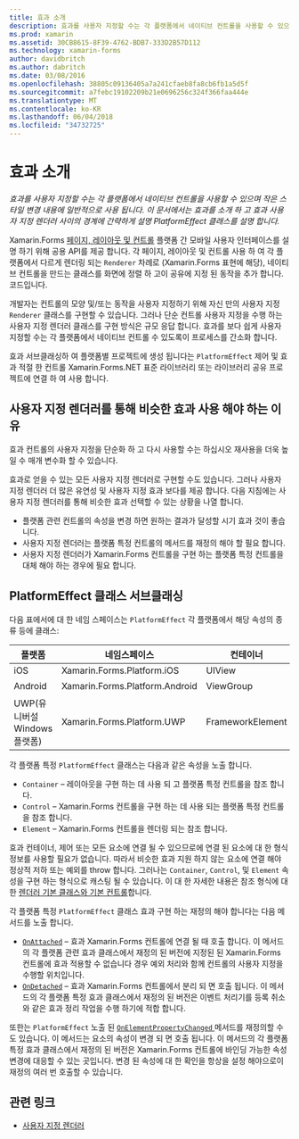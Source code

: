```yaml
---
title: 효과 소개
description: 효과를 사용자 지정할 수는 각 플랫폼에서 네이티브 컨트롤을 사용할 수 있으며 작은 스타일 변경 내용에 일반적으로 사용 됩니다. 이 문서에서는 효과를 소개 하 고 효과 사용자 지정 렌더러 사이의 경계에 간략하게 설명 PlatformEffect 클래스를 설명 합니다.
ms.prod: xamarin
ms.assetid: 30CB8615-8F39-4762-BDB7-333D2B57D112
ms.technology: xamarin-forms
author: davidbritch
ms.author: dabritch
ms.date: 03/08/2016
ms.openlocfilehash: 38805c09136405a7a241cfaeb8fa8cb6fb1a5d5f
ms.sourcegitcommit: a7febc19102209b21e0696256c324f366faa444e
ms.translationtype: MT
ms.contentlocale: ko-KR
ms.lasthandoff: 06/04/2018
ms.locfileid: "34732725"
---
```

# <a name="introduction-to-effects"></a>효과 소개

_효과를 사용자 지정할 수는 각 플랫폼에서 네이티브 컨트롤을 사용할 수 있으며 작은 스타일 변경 내용에 일반적으로 사용 됩니다. 이 문서에서는 효과를 소개 하 고 효과 사용자 지정 렌더러 사이의 경계에 간략하게 설명 PlatformEffect 클래스를 설명 합니다._

Xamarin.Forms [페이지, 레이아웃 및 컨트롤](~/xamarin-forms/user-interface/controls/index.md) 플랫폼 간 모바일 사용자 인터페이스를 설명 하기 위해 공용 API를 제공 합니다. 각 페이지, 레이아웃 및 컨트롤 사용 하 여 각 플랫폼에서 다르게 렌더링 되는 `Renderer` 차례로 (Xamarin.Forms 표현에 해당), 네이티브 컨트롤을 만드는 클래스를 화면에 정렬 하 고이 공유에 지정 된 동작을 추가 합니다. 코드입니다.

개발자는 컨트롤의 모양 및/또는 동작을 사용자 지정하기 위해 자신 만의 사용자 지정 `Renderer` 클래스를 구현할 수 있습니다. 그러나 단순 컨트롤 사용자 지정을 수행 하는 사용자 지정 렌더러 클래스를 구현 방식은 규모 응답 합니다. 효과를 보다 쉽게 사용자 지정할 수는 각 플랫폼에서 네이티브 컨트롤 수 있도록이 프로세스를 간소화 합니다.

효과 서브클래싱하 여 플랫폼별 프로젝트에 생성 됩니다는 `PlatformEffect` 제어 및 효과 적절 한 컨트롤 Xamarin.Forms.NET 표준 라이브러리 또는 라이브러리 공유 프로젝트에 연결 하 여 사용 합니다.

## <a name="why-use-an-effect-over-a-custom-renderer"></a>사용자 지정 렌더러를 통해 비슷한 효과 사용 해야 하는 이유

효과 컨트롤의 사용자 지정을 단순화 하 고 다시 사용할 수는 하십시오 재사용을 더욱 높일 수 매개 변수화 할 수 있습니다.

효과로 얻을 수 있는 모든 사용자 지정 렌더러로 구현할 수도 있습니다. 그러나 사용자 지정 렌더러 더 많은 유연성 및 사용자 지정 효과 보다를 제공 합니다. 다음 지침에는 사용자 지정 렌더러를 통해 비슷한 효과 선택할 수 있는 상황을 나열 합니다.

- 플랫폼 관련 컨트롤의 속성을 변경 하면 원하는 결과가 달성할 시기 효과 것이 좋습니다.
- 사용자 지정 렌더러는 플랫폼 특정 컨트롤의 메서드를 재정의 해야 할 필요 합니다.
- 사용자 지정 렌더러가 Xamarin.Forms 컨트롤을 구현 하는 플랫폼 특정 컨트롤을 대체 해야 하는 경우에 필요 합니다.

## <a name="subclassing-the-platformeffect-class"></a>PlatformEffect 클래스 서브클래싱

다음 표에서에 대 한 네임 스페이스는 `PlatformEffect` 각 플랫폼에서 해당 속성의 종류 등에 클래스:

|플랫폼|네임스페이스|컨테이너|Control|
|--- |--- |--- |--- |
|iOS|Xamarin.Forms.Platform.iOS|UIView|UIView|
|Android|Xamarin.Forms.Platform.Android|ViewGroup|보기|
|UWP(유니버설 Windows 플랫폼)|Xamarin.Forms.Platform.UWP|FrameworkElement|FrameworkElement|

각 플랫폼 특정 `PlatformEffect` 클래스는 다음과 같은 속성을 노출 합니다.

- `Container` – 레이아웃을 구현 하는 데 사용 되 고 플랫폼 특정 컨트롤을 참조 합니다.
- `Control` – Xamarin.Forms 컨트롤을 구현 하는 데 사용 되는 플랫폼 특정 컨트롤을 참조 합니다.
- `Element` – Xamarin.Forms 컨트롤을 렌더링 되는 참조 합니다.

효과 컨테이너, 제어 또는 모든 요소에 연결 될 수 있으므로에 연결 된 요소에 대 한 형식 정보를 사용할 필요가 없습니다. 따라서 비슷한 효과 지원 하지 않는 요소에 연결 해야 정상적 저하 또는 예외를 throw 합니다. 그러나는 `Container`, `Control`, 및 `Element` 속성을 구현 하는 형식으로 캐스팅 될 수 있습니다. 이 대 한 자세한 내용은 참조 형식에 대 한 [렌더러 기본 클래스와 기본 컨트롤](~/xamarin-forms/app-fundamentals/custom-renderer/renderers.md)합니다.

각 플랫폼 특정 `PlatformEffect` 클래스 효과 구현 하는 재정의 해야 합니다는 다음 메서드를 노출 합니다.

- [`OnAttached`](https://developer.xamarin.com/api/member/Xamarin.Forms.Effect.OnAttached()/) – 효과 Xamarin.Forms 컨트롤에 연결 될 때 호출 합니다. 이 메서드의 각 플랫폼 관련 효과 클래스에서 재정의 된 버전에 지정된 된 Xamarin.Forms 컨트롤에 효과 적용할 수 없습니다 경우 예외 처리와 함께 컨트롤의 사용자 지정을 수행할 위치입니다.
- [`OnDetached`](https://developer.xamarin.com/api/member/Xamarin.Forms.Effect.OnDetached()/) – 효과 Xamarin.Forms 컨트롤에서 분리 되 면 호출 됩니다. 이 메서드의 각 플랫폼 특정 효과 클래스에서 재정의 된 버전은 이벤트 처리기를 등록 취소와 같은 효과 정리 작업을 수행 하기에 적합 합니다.

또한는 `PlatformEffect` 노출 된 [ `OnElementPropertyChanged` ](https://developer.xamarin.com/api/member/Xamarin.Forms.PlatformEffect%3CTContainer,TControl%3E.OnElementPropertyChanged/p/System.ComponentModel.PropertyChangedEventArgs/) 메서드를 재정의할 수도 있습니다. 이 메서드는 요소의 속성이 변경 되 면 호출 됩니다. 이 메서드의 각 플랫폼 특정 효과 클래스에서 재정의 된 버전은 Xamarin.Forms 컨트롤에 바인딩 가능한 속성 변경에 대응할 수 있는 곳입니다. 변경 된 속성에 대 한 확인을 항상을 설정 해야으로이 재정의 여러 번 호출할 수 있습니다.


## <a name="related-links"></a>관련 링크

- [사용자 지정 렌더러](~/xamarin-forms/app-fundamentals/custom-renderer/index.md)
